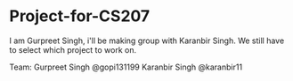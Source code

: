 # Project-for-CS207
I am Gurpreet Singh, i'll be making group with Karanbir Singh. We still have to select which project to work on.



Team:
  Gurpreet Singh @gopi131199
  Karanbir Singh @karanbir11
